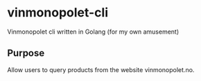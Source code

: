 # vinmonopolet-cli
Vinmonopolet cli written in Golang (for my own amusement)


## Purpose

Allow users to query products from the website vinmonopolet.no.
